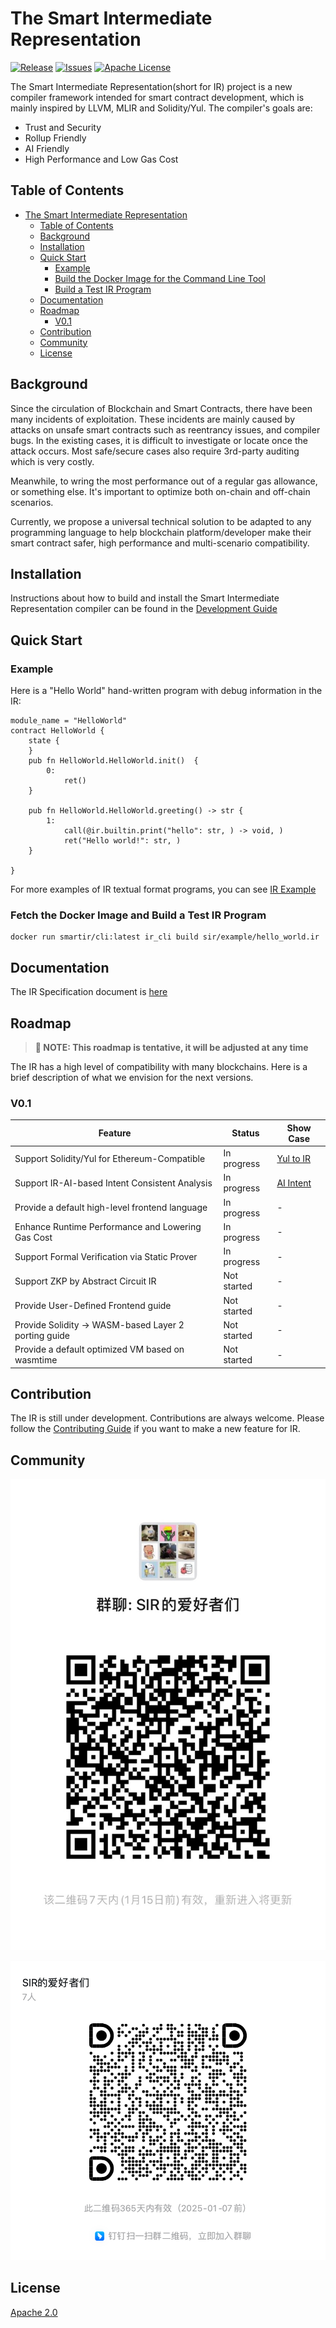 # The Smart Intermediate Representation

[![Release][release-shield]][release-url] [![Issues][issues-shield]][issues-url] [![Apache License][license-shield]][license-url]

The Smart Intermediate Representation(short for IR) project is a new compiler framework intended for smart contract development, which is mainly inspired by LLVM, MLIR and Solidity/Yul. The compiler's goals are:

* Trust and Security
* Rollup Friendly
* AI Friendly
* High Performance and Low Gas Cost

## Table of Contents

- [The Smart Intermediate Representation](#the-smart-intermediate-representation)
  - [Table of Contents](#table-of-contents)
  - [Background](#background)
  - [Installation](#installation)
  - [Quick Start](#quick-start)
    - [Example](#example)
    - [Build the Docker Image for the Command Line Tool](#build-the-docker-image-for-the-command-line-tool)
    - [Build a Test IR Program](#build-a-test-ir-program)
  - [Documentation](#documentation)
  - [Roadmap](#roadmap)
    - [V0.1](#v01)
  - [Contribution](#contribution)
  - [Community](#community)
  - [License](#license)

## Background

Since the circulation of Blockchain and Smart Contracts, there have been many incidents of exploitation. These incidents are mainly caused by attacks on unsafe smart contracts such as reentrancy issues, and compiler bugs. In the existing cases, it is difficult to investigate or locate once the attack occurs. Most safe/secure cases also require 3rd-party auditing which is very costly.

Meanwhile, to wring the most performance out of a regular gas allowance, or something else. It's important to optimize both on-chain and off-chain scenarios.

Currently, we propose a universal technical solution to be adapted to any programming language to help blockchain platform/developer make their smart contract safer, high performance and multi-scenario compatibility. 

## Installation

Instructions about how to build and install the Smart Intermediate Representation compiler can be found in the [Development Guide](./doc/Development_Duide.md)

## Quick Start

### Example

Here is a "Hello World" hand-written program with debug information in the IR:

```sir
module_name = "HelloWorld"
contract HelloWorld {
    state {
    }
    pub fn HelloWorld.HelloWorld.init()  {
        0:
            ret()
    }

    pub fn HelloWorld.HelloWorld.greeting() -> str {
        1:
            call(@ir.builtin.print("hello": str, ) -> void, )
            ret("Hello world!": str, )
    }

}
```

For more examples of IR textual format programs, you can see [IR Example](./ir_example)

### Fetch the Docker Image and Build a Test IR Program

```shell
docker run smartir/cli:latest ir_cli build sir/example/hello_world.ir
```

## Documentation

The IR Specification document is [here](./doc/specification/SmartIR.md)

## Roadmap

> **📢 NOTE: This roadmap is tentative, it will be adjusted at any time**

The IR has a high level of compatibility with many blockchains. Here is a brief description of what we envision for the next versions.

### V0.1

| Feature                                              | Status      | Show Case                |
|------------------------------------------------------|-------------|--------------------------|
| Support Solidity/Yul for Ethereum-Compatible         | In progress | [Yul to IR](./yul_to_ir)    |
| Support IR-AI-based Intent Consistent Analysis       | In progress | [AI Intent](./ai_intent) |
| Provide a default high-level frontend language       | In progress | -                        |
| Enhance Runtime Performance and Lowering Gas Cost    | In progress | -                        |
| Support Formal Verification via Static Prover        | In progress | -                        |
| Support ZKP by Abstract Circuit IR                   | Not started | -                        |
| Provide User-Defined Frontend guide                  | Not started | -                        |
| Provide Solidity -> WASM-based Layer 2 porting guide | Not started | -                        |
| Provide a default optimized VM based on wasmtime     | Not started | -                        |

## Contribution

The IR is still under development. Contributions are always welcome. Please follow the [Contributing Guide](./doc/Contributing%20Guide.md) if you want to make a new feature for IR.

## Community

![wechat group](./assets/wx.JPG)

![dingtalk group](./assets/dingtalk.png)

<!--
* Join us on the [Discord]()
-->

## License

[Apache 2.0](./LICENSE)

[release-shield]: https://img.shields.io/github/actions/workflow/status/AntChainOpenLabs/Smart-Intermediate-Representation/release.yml.svg?style=for-the-badge&label=Release
[release-url]: https://github.com/AntChainOpenLabs/Smart-Intermediate-Representation/releases/tag/v0.0.1-alpha.2
[license-shield]: https://img.shields.io/badge/License-Apache_2.0-green.svg?style=for-the-badge
[license-url]: ./LICENSE
[issues-shield]: https://img.shields.io/github/issues/AntChainOpenLabs/Smart-Intermediate-Representation.svg?style=for-the-badge
[issues-url]: https://github.com/AntChainOpenLabs/Smart-Intermediate-Representation/issues
